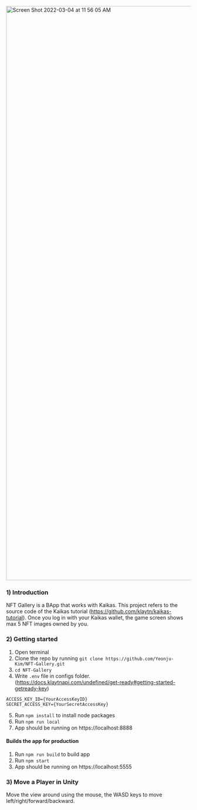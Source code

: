 <img width="1563" alt="Screen Shot 2022-03-04 at 11 56 05 AM" src="https://user-images.githubusercontent.com/32542557/156690631-3069d86a-9822-44ba-b8db-24076b2d17d5.png">

### 1) Introduction
NFT Gallery is a BApp that works with Kaikas. This project refers to the source code of the Kaikas tutorial (https://github.com/klaytn/kaikas-tutorial). 
Once you log in with your Kaikas wallet, the game screen shows max 5 NFT images owned by you. 

### 2) Getting started
1. Open terminal
2. Clone the repo by running `git clone https://github.com/Yeonju-Kim/NFT-Gallery.git`
3. `cd NFT-Gallery`
4. Write `.env` file in configs folder. (https://docs.klaytnapi.com/undefined/get-ready#getting-started-getready-key)
```
ACCESS_KEY_ID={YourAccessKeyID}
SECRET_ACCESS_KEY={YourSecretAccessKey}
```
5. Run `npm install` to install node packages
6. Run `npm run local`
7. App should be running on https://localhost:8888

#### Builds the app for production
1. Run `npm run build` to build app
2. Run `npm start`
3. App should be running on https://localhost:5555

### 3) Move a Player in Unity 
Move the view around using the mouse, the WASD keys to move left/right/forward/backward. 
